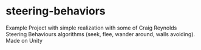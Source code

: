 # steering-behaviors

Example Project with simple realization with some of Craig Reynolds Steering Behaviours algorithms (seek, flee, wander around, walls avoiding). Made on Unity

